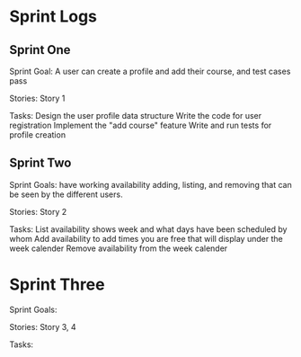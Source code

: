 # Sprint Logs 

## Sprint One
Sprint Goal:
A user can create a profile and add their course, and test cases pass

Stories:
Story 1

Tasks:
Design the user profile data structure
Write the code for user registration
Implement the "add course" feature
Write and run tests for profile creation


## Sprint Two
Sprint Goals: 
have working availability adding, listing, and removing that can be seen by the different users.

Stories:
Story 2

Tasks:
List availability shows week and what days have been scheduled by whom
Add availability to add times you are free that will display under the week calender
Remove availability from the week calender


# Sprint Three
Sprint Goals:

Stories:
Story 3, 4

Tasks:

